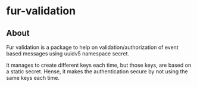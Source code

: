 # fur-validation

## About
Fur validation is a package to help on validation/authorization of event based messages
using uuidv5 namespace secret.

It manages to create different keys each time, but those keys, are based on a static secret. Hense, it makes the authentication secure by not using the same keys each time. 